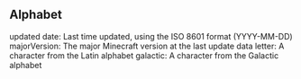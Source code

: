 ## Alphabet

updated
    date:           Last time updated, using the ISO 8601 format (YYYY-MM-DD)
    majorVersion:   The major Minecraft version at the last update 
data
    letter:         A character from the Latin alphabet
    galactic:       A character from the Galactic alphabet
